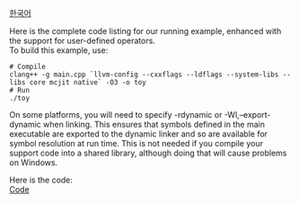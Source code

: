 [한국어](./KOR.md)

Here is the complete code listing for our running example, enhanced with the support for user-defined operators.  
To build this example, use:

```
# Compile
clang++ -g main.cpp `llvm-config --cxxflags --ldflags --system-libs --libs core mcjit native` -O3 -o toy
# Run
./toy
```

On some platforms, you will need to specify -rdynamic or -Wl,–export-dynamic when linking. 
This ensures that symbols defined in the main executable are exported to the dynamic linker and so are available for symbol resolution at run time. This is not needed if you compile your support code into a shared library, although doing that will cause problems on Windows.

Here is the code:  
[Code](./main.cpp)
